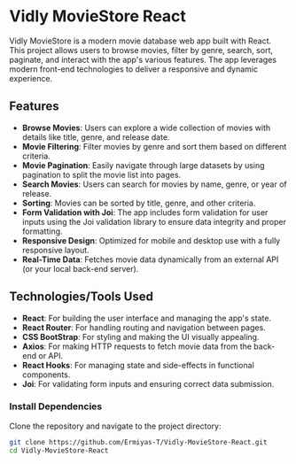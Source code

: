 # Vidly MovieStore React

Vidly MovieStore is a modern movie database web app built with React. This project allows users to browse movies, filter by genre, search, sort, paginate, and interact with the app's various features. The app leverages modern front-end technologies to deliver a responsive and dynamic experience.

## Features

- **Browse Movies**: Users can explore a wide collection of movies with details like title, genre, and release date.
- **Movie Filtering**: Filter movies by genre and sort them based on different criteria.
- **Movie Pagination**: Easily navigate through large datasets by using pagination to split the movie list into pages.
- **Search Movies**: Users can search for movies by name, genre, or year of release.
- **Sorting**: Movies can be sorted by title, genre, and other criteria.
- **Form Validation with Joi**: The app includes form validation for user inputs using the Joi validation library to ensure data integrity and proper formatting.
- **Responsive Design**: Optimized for mobile and desktop use with a fully responsive layout.
- **Real-Time Data**: Fetches movie data dynamically from an external API (or your local back-end server).

## Technologies/Tools Used

- **React**: For building the user interface and managing the app's state.
- **React Router**: For handling routing and navigation between pages.
- **CSS BootStrap**: For styling and making the UI visually appealing.
- **Axios**: For making HTTP requests to fetch movie data from the back-end or API.
- **React Hooks**: For managing state and side-effects in functional components.
- **Joi**: For validating form inputs and ensuring correct data submission.


### Install Dependencies

Clone the repository and navigate to the project directory:

```bash
git clone https://github.com/Ermiyas-T/Vidly-MovieStore-React.git
cd Vidly-MovieStore-React

